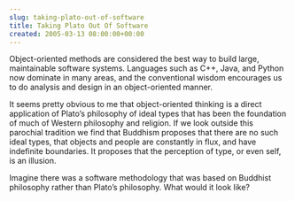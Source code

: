 ```yaml
---  
slug: taking-plato-out-of-software
title: Taking Plato Out Of Software
created: 2005-03-13 08:00:00+00:00
---  
```


Object-oriented methods are considered the best way to build large, maintainable software systems.  Languages such as C++, Java, and Python now dominate in many areas, and the conventional wisdom encourages us to do analysis and design in an object-oriented manner.

It seems pretty obvious to me that object-oriented thinking is a direct application of Plato’s philosophy of ideal types that has been the foundation of much of Western philosophy and religion. If we look outside this parochial tradition we find that Buddhism proposes that there are no such ideal types, that objects and people are constantly in flux, and have indefinite boundaries.  It proposes that the perception of type, or even self, is an illusion.

Imagine there was a software methodology that was based on Buddhist philosophy rather than Plato’s philosophy.  What would it look like?
